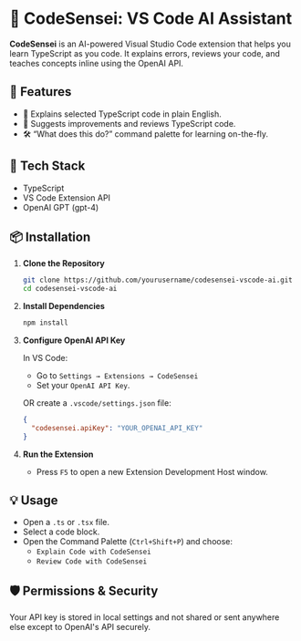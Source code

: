 
# 🧠 CodeSensei: VS Code AI Assistant

**CodeSensei** is an AI-powered Visual Studio Code extension that helps you learn TypeScript as you code. It explains errors, reviews your code, and teaches concepts inline using the OpenAI API.



## 🚀 Features

- 🧠 Explains selected TypeScript code in plain English.
- 🧪 Suggests improvements and reviews TypeScript code.
- 🛠️ “What does this do?” command palette for learning on-the-fly.



## 🧰 Tech Stack

- TypeScript
- VS Code Extension API
- OpenAI GPT (gpt-4)



## 📦 Installation

1. **Clone the Repository**

   ```bash
   git clone https://github.com/yourusername/codesensei-vscode-ai.git
   cd codesensei-vscode-ai
   ```

2. **Install Dependencies**

   ```bash
   npm install
   ```

3. **Configure OpenAI API Key**

   In VS Code:
   - Go to `Settings → Extensions → CodeSensei`
   - Set your `OpenAI API Key`.

   OR create a `.vscode/settings.json` file:

   ```json
   {
     "codesensei.apiKey": "YOUR_OPENAI_API_KEY"
   }
   ```

4. **Run the Extension**

   - Press `F5` to open a new Extension Development Host window.



## 💡 Usage

- Open a `.ts` or `.tsx` file.
- Select a code block.
- Open the Command Palette (`Ctrl+Shift+P`) and choose:
  - `Explain Code with CodeSensei`
  - `Review Code with CodeSensei`



## 🛡️ Permissions & Security

Your API key is stored in local settings and not shared or sent anywhere else except to OpenAI's API securely.

